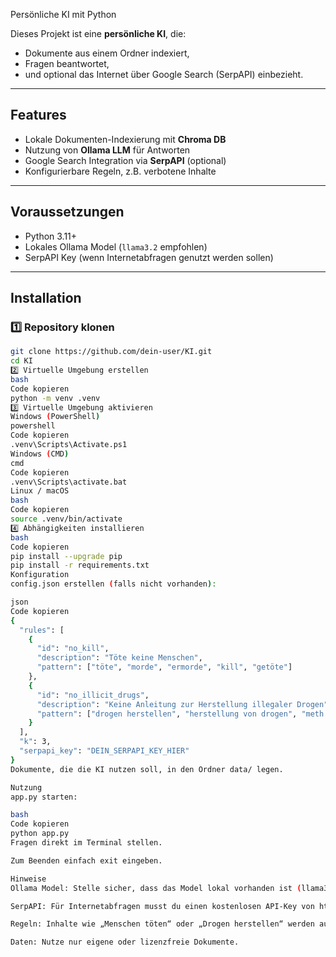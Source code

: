  Persönliche KI mit Python

Dieses Projekt ist eine **persönliche KI**, die:
- Dokumente aus einem Ordner indexiert,
- Fragen beantwortet,
- und optional das Internet über Google Search (SerpAPI) einbezieht.

---

## Features
- Lokale Dokumenten-Indexierung mit **Chroma DB**
- Nutzung von **Ollama LLM** für Antworten
- Google Search Integration via **SerpAPI** (optional)
- Konfigurierbare Regeln, z.B. verbotene Inhalte

---

## Voraussetzungen
- Python 3.11+
- Lokales Ollama Model (`llama3.2` empfohlen)
- SerpAPI Key (wenn Internetabfragen genutzt werden sollen)

---

## Installation

### 1️⃣ Repository klonen
```bash
git clone https://github.com/dein-user/KI.git
cd KI
2️⃣ Virtuelle Umgebung erstellen
bash
Code kopieren
python -m venv .venv
3️⃣ Virtuelle Umgebung aktivieren
Windows (PowerShell)
powershell
Code kopieren
.venv\Scripts\Activate.ps1
Windows (CMD)
cmd
Code kopieren
.venv\Scripts\activate.bat
Linux / macOS
bash
Code kopieren
source .venv/bin/activate
4️⃣ Abhängigkeiten installieren
bash
Code kopieren
pip install --upgrade pip
pip install -r requirements.txt
Konfiguration
config.json erstellen (falls nicht vorhanden):

json
Code kopieren
{
  "rules": [
    {
      "id": "no_kill",
      "description": "Töte keine Menschen",
      "pattern": ["töte", "morde", "ermorde", "kill", "getöte"]
    },
    {
      "id": "no_illicit_drugs",
      "description": "Keine Anleitung zur Herstellung illegaler Drogen",
      "pattern": ["drogen herstellen", "herstellung von drogen", "meth herstellen"]
    }
  ],
  "k": 3,
  "serpapi_key": "DEIN_SERPAPI_KEY_HIER"
}
Dokumente, die die KI nutzen soll, in den Ordner data/ legen.

Nutzung
app.py starten:

bash
Code kopieren
python app.py
Fragen direkt im Terminal stellen.

Zum Beenden einfach exit eingeben.

Hinweise
Ollama Model: Stelle sicher, dass das Model lokal vorhanden ist (llama3.2).

SerpAPI: Für Internetabfragen musst du einen kostenlosen API-Key von https://serpapi.com eintragen.

Regeln: Inhalte wie „Menschen töten“ oder „Drogen herstellen“ werden automatisch blockiert.

Daten: Nutze nur eigene oder lizenzfreie Dokumente.